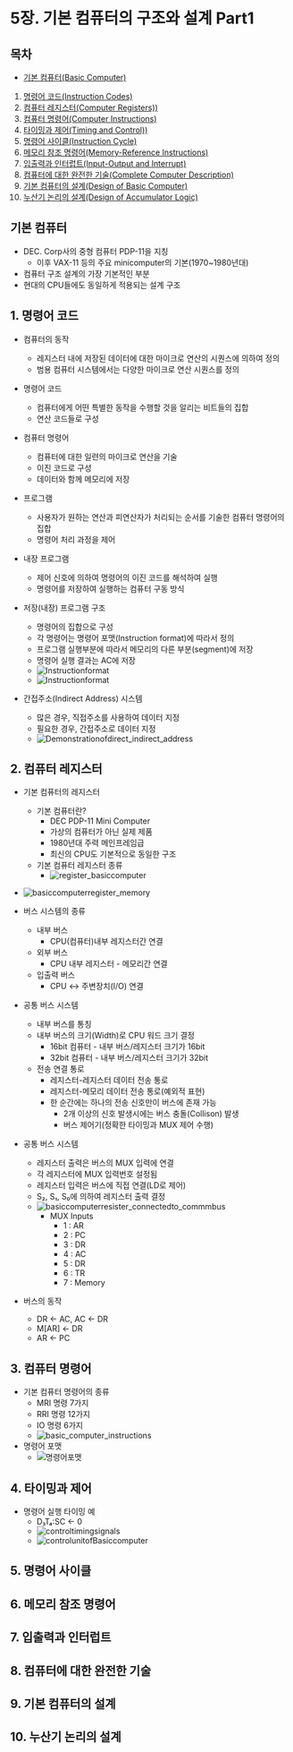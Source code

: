 # 5장. 기본 컴퓨터의 구조와 설계 Part1

[CSA2021 컴퓨터시스템구조 제 5 장 Part 1-1]: https://www.youtube.com/watch?v=vSnpYzCuwVY&amp;list=PLc8fQ-m7b1hCHTT7VH2oo0Ng7Et096dYc&amp;index=10
[CSA2021 컴퓨터시스템구조 제 5 장 Part 1-2]: https://www.youtube.com/watch?v=T2oKxvinK84&amp;list=PLc8fQ-m7b1hCHTT7VH2oo0Ng7Et096dYc&amp;index=11



## 목차

- [기본 컴퓨터(Basic Computer)](#기본-컴퓨터)

1. [명령어 코드(Instruction Codes)](#1-명령어-코드)
2. [컴퓨터 레지스터(Computer Registers))](#2-컴퓨터-레지스터)
3. [컴퓨터 명령어(Computer Instructions)](#3-컴퓨터-명령어)
4. [타이밍과 제어(Timing and Control))](#4-타이밍과-제어)
5. [명령어 사이클(Instruction Cycle)](#5-명령어-사이클)
6. [메모리 참조 명령어(Memory-Reference Instructions)](#6-메모리-참조-명령어)
7. [입출력과 인터럽트(Input-Output and Interrupt)](#7-입출력과-인터럽트)
8. [컴퓨터에 대한 완전한 기술(Complete Computer Description)](#8-컴퓨터에-대한-완전한-기술)
9. [기본 컴퓨터의 설계(Design of Basic Computer)](#9-기본-컴퓨터의-설계)
10. [누산기 논리의 설계(Design of Accumulator Logic)](#10-누산기-논리의-설계)



## 기본 컴퓨터

- DEC. Corp사의 중형 컴퓨터 PDP-11을 지칭
  - 이후 VAX-11 등의 주요 minicomputer의 기본(1970~1980년대)
- 컴퓨터 구조 설계의 가장 기본적인 부분
- 현대의 CPU들에도 동일하게 적용되는 설계 구조



## 1. 명령어 코드

- 컴퓨터의 동작
  - 레지스터 내에 저장된 데이터에 대한 마이크로 연산의 시퀀스에 의하여 정의
  - 범용 컴퓨터 시스템에서는 다양한 마이크로 연산 시퀀스를 정의
- 명령어 코드
  - 컴퓨터에게 어떤 특별한 동작을 수행할 것을 알리는 비트들의 집합
  - 연산 코드들로 구성
- 컴퓨터 명령어
  - 컴퓨터에 대한 일련의 마이크로 연산을 기술
  - 이진 코드로 구성
  - 데이터와 함께 메모리에 저장
- 프로그램
  - 사용자가 원하는 연산과 피연산자가 처리되는 순서를 기술한 컴퓨터 명령어의 집합
  - 명령어 처리 과정을 제어
- 내장 프로그램
  - 제어 신호에 의하여 명령어의 이진 코드를 해석하여 실행
  - 명령어를 저장하여 실행하는 컴퓨터 구동 방식
- 저장(내장) 프로그램 구조
  - 명령어의 집합으로 구성
  - 각 명령어는 명령어 포맷(Instruction format)에 따라서 정의
  - 프로그램 실행부분에 따라서 메모리의 다른 부분(segment)에 저장
  - 명령어 실행 결과는 AC에 저장
  - ![Instructionformat](md-images/Instructionformat.PNG)
  - ![Instructionformat](md-images/Instructionformat2.PNG)

- 간접주소(Indirect Address) 시스템
  - 많은 경우, 직접주소를 사용하여 데이터 지정
  - 필요한 경우, 간접주소로 데이터 지정
  - ![Demonstrationofdirect_indirect_address](md-images/Demonstrationofdirect_indirect_address.PNG)



## 2. 컴퓨터 레지스터

- 기본 컴퓨터의 레지스터
  - 기본 컴퓨터란?
    - DEC PDP-11 Mini Computer
    - 가상의 컴퓨터가 아닌 실제 제품
    - 1980년대 주력 메인프레임급
    - 최신의 CPU도 기본적으로 동일한 구조
  - 기본 컴퓨터 레지스터 종류
    - ![register_basiccomputer](md-images/register_basiccomputer.PNG)

- ![basiccomputerregister_memory](md-images/basiccomputerregister_memory.PNG)

- 버스 시스템의 종류
  - 내부 버스
    - CPU(컴퓨터)내부 레지스터간 연결
  - 외부 버스
    - CPU 내부 레지스터 - 메모리간 연결
  - 입출력 버스
    - CPU ↔ 주변장치(I/O) 연결
  
- 공통 버스 시스템
  - 내부 버스를 통칭
  - 내부 버스의 크기(Width)로 CPU 워드 크기 결정
    - 16bit 컴퓨터 - 내부 버스/레지스터 크기가 16bit
    - 32bit 컴퓨터 - 내부 버스/레지스터 크기가 32bit
  - 전송 연결 통로
    - 레지스터-레지스터 데이터 전송 통로
    - 레지스터-메모리 데이터 전송 통로(예외적 표현)
    - 한 순간에는 하나의 전송 신호만이 버스에 존재 가능
      - 2개 이상의 신호 발생시에는 버스 충돌(Collison) 발생
      - 버스 제어기(정확한 타이밍과 MUX 제어 수행)
  
- 공통 버스 시스템

  - 레지스터 출력은 버스의 MUX 입력에 연결
  - 각 레지스터에 MUX 입력번호 설정됨
  - 레지스터 입력은 버스에 직접 연결(LD로 제어)
  - S₂, S₁, S₀에 의하여 레지스터 출력 결정
  - ![basiccomputerresister_connectedto_commmbus](md-images/basiccomputerresister_connectedto_commmbus.PNG)
    - MUX Inputs
      - 1 : AR
      - 2 : PC
      - 3 : DR
      - 4 : AC
      - 5 : DR
      - 6 : TR
      - 7 : Memory

- 버스의 동작

  - DR <- AC, AC <- DR
  - M[AR] <- DR
  - AR <- PC



## 3. 컴퓨터 명령어
- 기본 컴퓨터 명령어의 종류
  - MRI 명령 7가지
  - RRI 명령 12가지
  - IO 명령 6가지
  - ![basic_computer_instructions](md-images/basic_computer_instructions.png)
- 명령어 포맷
  - ![명령어포맷](md-images/명령어포맷.PNG)


## 4. 타이밍과 제어
- 명령어 실행 타이밍 예
  - D₃T₄:SC <- 0
  - ![controltimingsignals](md-images/controltimingsignals.PNG)
  - ![controlunitofBasiccomputer](md-images/controlunitofBasiccomputer.PNG)




## 5. 명령어 사이클





## 6. 메모리 참조 명령어





## 7. 입출력과 인터럽트





## 8. 컴퓨터에 대한 완전한 기술





## 9. 기본 컴퓨터의 설계





## 10. 누산기 논리의 설계

